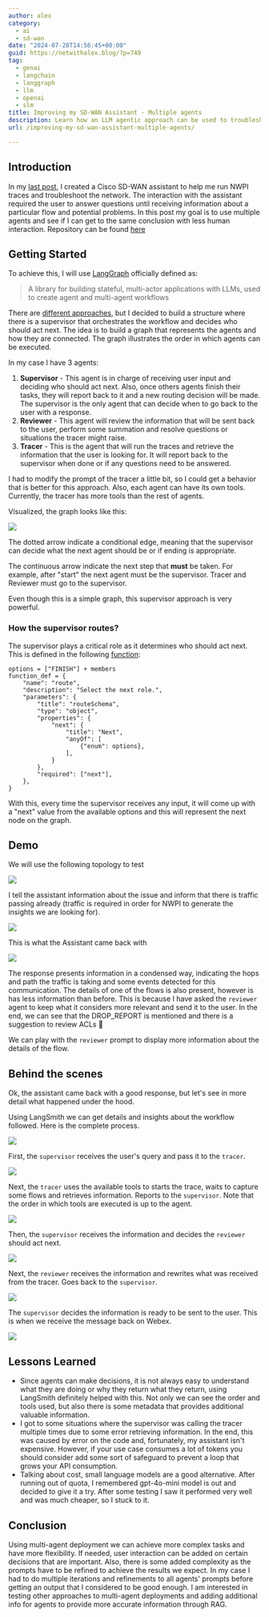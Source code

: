 ```yaml
---
author: alex
category:
  - ai
  - sd-wan
date: "2024-07-28T14:56:45+00:00"
guid: https://netwithalex.blog/?p=749
tag:
  - genai
  - langchain
  - langgraph
  - llm
  - openai
  - slm
title: Improving my SD-WAN Assistant - Multiple agents
description: Learn how an LLM agentic approach can be used to troubleshoot your SD-WAN network
url: /improving-my-sd-wan-assistant-multiple-agents/

---
```

## Introduction

In my [last post](/building-my-first-sd-wan-ai-assistant-with-langchain/), I created a Cisco SD-WAN assistant to help me run NWPI traces and troubleshoot the network. The interaction with the assistant required the user to answer questions until receiving information about a particular flow and potential problems. In this post my goal is to use multiple agents and see if I can get to the same conclusion with less human interaction. Repository can be found [here](https://github.com/aruiz-p/sdwan-langgraph)

## Getting Started

To achieve this, I will use [LangGraph](https://langchain-ai.github.io/langgraph/) officially defined as:

> A library for building stateful, multi-actor applications with LLMs, used to create agent and multi-agent workflows

There are [different approaches](https://langchain-ai.github.io/langgraph/tutorials/#multi-agent-systems), but I decided to build a structure where there is a supervisor that orchestrates the workflow and decides who should act next. The idea is to build a graph that represents the agents and how they are connected. The graph illustrates the order in which agents can be executed.

In my case I have 3 agents:

1. **Supervisor** \- This agent is in charge of receiving user input and deciding who should act next. Also, once others agents finish their tasks, they will report back to it and a new routing decision will be made. The supervisor is the only agent that can decide when to go back to the user with a response.
1. **Reviewer** \- This agent will review the information that will be sent back to the user, perform some summation and resolve questions or situations the tracer might raise.
1. **Tracer** \- This is the agent that will run the traces and retrieve the information that the user is looking for. It will report back to the supervisor when done or if any questions need to be answered.

I had to modify the prompt of the tracer a little bit, so I could get a behavior that is better for this approach. Also, each agent can have its own tools. Currently, the tracer has more tools than the rest of agents.

Visualized, the graph looks like this:

![](/wp-content/uploads/2024/07/graph.png)

The dotted arrow indicate a conditional edge, meaning that the supervisor can decide what the next agent should be or if ending is appropriate.

The continuous arrow indicate the next step that **must** be taken. For example, after "start" the next agent must be the supervisor. Tracer and Reviewer must go to the supervisor.

Even though this is a simple graph, this supervisor approach is very powerful.

### How the supervisor routes?

The supervisor plays a critical role as it determines who should act next. This is defined in the following [function](https://platform.openai.com/docs/guides/function-calling):

```
options = ["FINISH"] + members
function_def = {
    "name": "route",
    "description": "Select the next role.",
    "parameters": {
        "title": "routeSchema",
        "type": "object",
        "properties": {
            "next": {
                "title": "Next",
                "anyOf": [
                    {"enum": options},
                ],
            }
        },
        "required": ["next"],
    },
}
```

With this, every time the supervisor receives any input, it will come up with a "next" value from the available options and this will represent the next node on the graph.

## Demo

We will use the following topology to test

![](/wp-content/uploads/2024/07/Topology-2.png)

I tell the assistant information about the issue and inform that there is traffic passing already (traffic is required in order for NWPI to generate the insights we are looking for).

![](/wp-content/uploads/2024/07/query.png)

This is what the Assistant came back with

![](/wp-content/uploads/2024/07/agent-resp.png)

The response presents information in a condensed way, indicating the hops and path the traffic is taking and some events detected for this communication. The details of one of the flows is also present, however is has less information than before. This is because I have asked the `reviewer ` agent to keep what it considers more relevant and send it to the user. In the end, we can see that the DROP\_REPORT is mentioned and there is a suggestion to review ACLs 🎉

We can play with the `reviewer` prompt to display more information about the details of the flow.

## Behind the scenes

Ok, the assistant came back with a good response, but let's see in more detail what happened under the hood.

Using LangSmith we can get details and insights about the workflow followed. Here is the complete process.

![](/wp-content/uploads/2024/07/agent-workflow-436x1024.png)

First, the `supervisor` receives the user's query and pass it to the `tracer`.

![](/wp-content/uploads/2024/07/sup1.png)

Next, the `tracer` uses the available tools to starts the trace, waits to capture some flows and retrieves information. Reports to the `supervisor`. Note that the order in which tools are executed is up to the agent.

![](/wp-content/uploads/2024/07/Tracer.png)

Then, the `supervisor` receives the information and decides the `reviewer` should act next.

![](/wp-content/uploads/2024/07/sup2.png)

Next, the `reviewer` receives the information and rewrites what was received from the tracer. Goes back to the `supervisor`.

![](/wp-content/uploads/2024/07/rev1.png)

The `supervisor` decides the information is ready to be sent to the user. This is when we receive the message back on Webex.

![](/wp-content/uploads/2024/07/Sup3.png)

## Lessons Learned

- Since agents can make decisions, it is not always easy to understand what they are doing or why they return what they return, using LangSmith definitely helped with this. Not only we can see the order and tools used, but also there is some metadata that provides additional valuable information.
- I got to some situations where the supervisor was calling the tracer multiple times due to some error retrieving information. In the end, this was caused by error on the code and, fortunately, my assistant isn't expensive. However, if your use case consumes a lot of tokens you should consider add some sort of safeguard to prevent a loop that grows your API consumption.
- Talking about cost, small language models are a good alternative. After running out of quota, I remembered gpt-4o-mini model is out and decided to give it a try. After some testing I saw it performed very well and was much cheaper, so I stuck to it.

## Conclusion

Using multi-agent deployment we can achieve more complex tasks and have more flexibility. If needed, user interaction can be added on certain decisions that are important. Also, there is some added complexity as the prompts have to be refined to achieve the results we expect. In my case I had to do multiple iterations and refinements to all agents' prompts before getting an output that I considered to be good enough. I am interested in testing other approaches to multi-agent deployments and adding additional info for agents to provide more accurate information through RAG.
